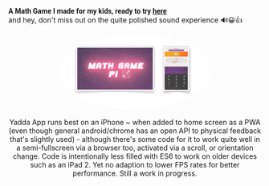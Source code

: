 <span align="center" style=text-align:center;border-radius:50%>
<b style=text-align:center;font-family:Roboto>A Math Game I made for my kids, ready to try <a target="_blank" href='https://essingen123.github.io/mg'>here</a></b><br /> and hey, don't miss out on the quite polished sound experience 🔊😀👍 
 
  <a target='_blank' href='https://essingen123.github.io/mg'><img border=0 src="https://github.com/essingen123/mg/blob/main/mathgame-animated2-gif.gif?raw=true" height="auto" width="300" style=border-radius:50%>
  </a>
</span>

Yadda
App runs best on an iPhone ~ when added to home screen as a PWA (even though general android/chrome has an open API to physical feedback that's slightly used) - although there's some code for it to work quite well in a semi-fullscreen via a browser too, activated via a scroll, or orientation change. Code is intentionally less filled with ES6 to work on older devices such as an iPad 2. Yet no adaption to lower FPS rates for better performance. Still a work in progress. 
  
